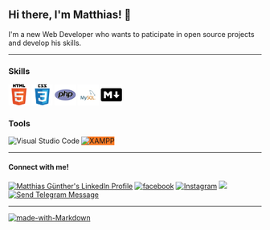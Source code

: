 ## __Hi there, I'm Matthias!__ 👋

I'm a new Web Developer who wants to paticipate in open source projects and develop his skills.
___
### __Skills__
<img height="42" weight="42" alt="HTML" src="https://raw.githubusercontent.com/github/explore/80688e429a7d4ef2fca1e82350fe8e3517d3494d/topics/html/html.png"> <img height="42" weight="42" alt="CSS" src="https://raw.githubusercontent.com/github/explore/80688e429a7d4ef2fca1e82350fe8e3517d3494d/topics/css/css.png"> <img height="42" weight="42" alt="PHP" src="https://raw.githubusercontent.com/github/explore/ccc16358ac4530c6a69b1b80c7223cd2744dea83/topics/php/php.png"> <img height="42" weight="42" alt="MySQL" src="https://raw.githubusercontent.com/github/explore/80688e429a7d4ef2fca1e82350fe8e3517d3494d/topics/mysql/mysql.png"> <img height="42" weight="42" alt="Markdown" src="https://raw.githubusercontent.com/github/explore/80688e429a7d4ef2fca1e82350fe8e3517d3494d/topics/markdown/markdown.png">

### __Tools__
<img height="42" weight="42" alt="Visual Studio Code" src="https://upload.wikimedia.org/wikipedia/commons/thumb/2/2d/Visual_Studio_Code_1.18_icon.svg/1200px-Visual_Studio_Code_1.18_icon.svg.png"> <img height="42" weight="42" alt="XAMPP" src="https://simpleicons.org/icons/xampp.svg" style="background:#FB7A24; border:5px">

___
#### __Connect with me!__

<a href="https://www.linkedin.com/in/matthias-günther-82874872/"><img src="https://www.vectorlogo.zone/logos/linkedin/linkedin-icon.svg" alt="Matthias Günther's LinkedIn Profile" height="26px" width="26px"></a>
<a href="https://www.facebook.com/matthias.gunther.315"><img alt="facebook" src="https://www.flaticon.com/svg/vstatic/svg/124/124010.svg?token=exp=1613073157~hmac=1de7a406011e64ab177c840ec34f1a75" width="26px" height="26px"></a>
<a href="https://www.instagram.com/matzeberlin83/"><img alt="Instagram" src="https://www.flaticon.com/svg/vstatic/svg/2111/2111463.svg?token=exp=1613073535~hmac=58cf1622aba7777f57c30f634c31251e" width="26px" height="26px"></a>
<a href="https://twitter.com/MatthiasGnther"><img src="https://img.shields.io/badge/twitter-%231DA1F2.svg?&style=for-the-badge&logo=twitter&logoColor=white" height=26px></a> 
<a href="https://t.me/matthiasguen"><img src="https://img.shields.io/badge/Telegram-%40matthiasguen-blue" alt="Send Telegram Message"  height="26px"></a>


---
[![made-with-Markdown](https://img.shields.io/badge/Made%20with-Markdown-1f425f.svg)](http://commonmark.org)


<!--
**MatthiasGuenther/MatthiasGuenther** is a ✨ _special_ ✨ repository because its `README.md` (this file) appears on your GitHub profile.

Here are some ideas to get you started:

- 🔭 I’m currently working on ...
- 🌱 I’m currently learning ...
- 👯 I’m looking to collaborate on ...
- 🤔 I’m looking for help with ...
- 💬 Ask me about ...
- 📫 How to reach me: ...
- 😄 Pronouns: ...
- ⚡ Fun fact: ...
-->

